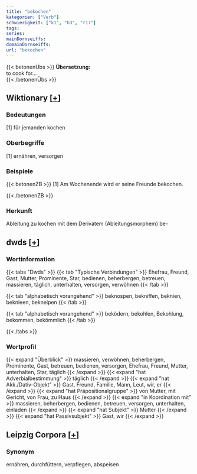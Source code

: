 ```yaml
---
title: "bekochen"
kategorien: ["Verb"]
schwierigkeit: ["k1", "h3", "r17"]
tags:
series:
mainDornseiffs:
domainDornseiffs:
url: "bekochen"
---
```


{{< betonenÜbs >}}
**Übersetzung:**  
to cook for...  
{{< /betonenÜbs >}}

## Wiktionary [[+](https://de.wiktionary.org/wiki/bekochen)]

### Bedeutungen
[1] für jemanden kochen  

### Oberbegriffe
[1] ernähren, versorgen  

### Beispiele
{{< betonenZB >}}
[1] Am Wochenende wird er seine Freunde bekochen.  

{{< /betonenZB >}}
### Herkunft
Ableitung zu kochen mit dem Derivatem (Ableitungsmorphem) be-  



## dwds [[+](https://www.dwds.de/wb/bekochen)]

### Wortinformation
{{< tabs "Dwds" >}}
{{< tab "Typische Verbindungen" >}}
Ehefrau, Freund, Gast, Mutter, Prominente, Star, bedienen, beherbergen, betreuen, massieren, täglich, unterhalten, versorgen, verwöhnen
{{< /tab >}}

{{< tab "alphabetisch vorangehend" >}}
beknospen, bekniffen, beknien, beknieen, bekneipen
{{< /tab >}}

{{< tab "alphabetisch vorangehend" >}}
beködern, bekohlen, Bekohlung, bekommen, bekömmlich
{{< /tab >}}

{{< /tabs >}}

### Wortprofil
{{< expand "Überblick" >}} massieren, verwöhnen, beherbergen, Prominente, Gast, betreuen, bedienen, versorgen, Ehefrau, Freund, Mutter, unterhalten, Star, täglich {{< /expand >}}
{{< expand "hat Adverbialbestimmung" >}} täglich {{< /expand >}}
{{< expand "hat Akk./Dativ-Objekt" >}} Gast, Freund, Familie, Mann, Leut, wir, er {{< /expand >}}
{{< expand "hat Präpositionalgruppe" >}} von Mutter, mit Gericht, von Frau, zu Haus {{< /expand >}}
{{< expand "in Koordination mit" >}} massieren, beherbergen, bedienen, betreuen, versorgen, unterhalten, einladen {{< /expand >}}
{{< expand "hat Subjekt" >}} Mutter {{< /expand >}}
{{< expand "hat Passivsubjekt" >}} Gast, wir {{< /expand >}}

## Leipzig Corpora [[+](https://corpora.uni-leipzig.de/en/res?word=bekochen&corpusId=deu_newscrawl-public_2018)]


### Synonym
ernähren, durchfüttern, verpflegen, abspeisen

